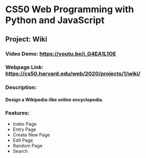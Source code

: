 # CS50 Web Programming with Python and JavaScript
## Project: Wiki

### Video Demo:  https://youtu.be/i_G4EA1L1OE
### Webpage Link: https://cs50.harvard.edu/web/2020/projects/1/wiki/

### Description:
#### Design a Wikipedia-like online encyclopedia.

### Features:
* Index Page
* Entry Page
* Create New Page
* Edit Page
* Random Page
* Search
